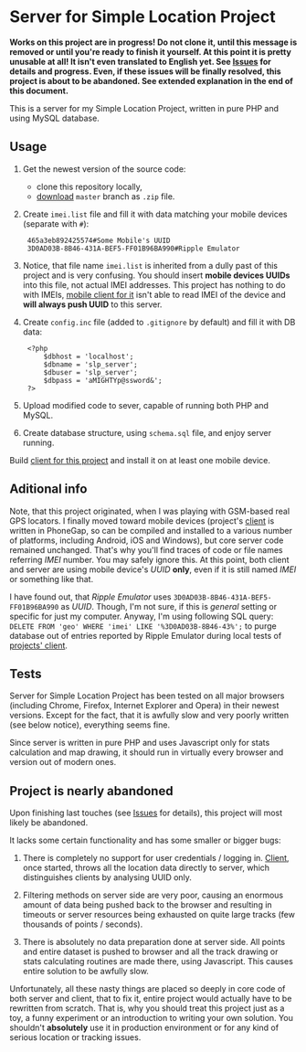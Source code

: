 # Server for Simple Location Project

**Works on this project are in progress! Do not clone it, until this message is removed or until you're ready to finish it yourself. At this point it is pretty unusable at all! It isn't even translated to English yet. See [Issues](https://github.com/slproject/server/issues) for details and progress. Even, if these issues will be finally resolved, this project is about to be abandoned. See extended explanation in the end of this document.**

This is a server for my Simple Location Project, written in pure PHP and using MySQL database.

## Usage

1. Get the newest version of the source code:
 
    - clone this repository locally,
    - [download](https://github.com/slproject/server/archive/master.zip) `master` branch as `.zip` file.

2. Create `imei.list` file and fill it with data matching your mobile devices (separate with `#`):

        465a3eb892425574#Some Mobile's UUID
        3D0AD03B-8B46-431A-BEF5-FF01B96BA990#Ripple Emulator
        
3. Notice, that file name `imei.list` is inherited from a dully past of this project and is very confusing. You should insert **mobile devices UUIDs** into this file, not actual IMEI addresses. This project has nothing to do with IMEIs, [mobile client for it](https://github.com/slproject/client) isn't able to read IMEI of the device and **will always push UUID** to this server.

4. Create `config.inc` file (added to `.gitignore` by default) and fill it with DB data:
 
        <?php 
            $dbhost = 'localhost';
            $dbname = 'slp_server';
            $dbuser = 'slp_server';
            $dbpass = 'aMIGHTYp@ssword&';
        ?>

5. Upload modified code to sever, capable of running both PHP and MySQL.

6. Create database structure, using `schema.sql` file, and enjoy server running.

Build [client for this project](https://github.com/slproject/client) and install it on at least one mobile device.

## Aditional info

Note, that this project originated, when I was playing with GSM-based real GPS locators. I finally moved toward mobile devices (project's [client](https://github.com/slproject/client) is written in PhoneGap, so can be compiled and installed to a various number of platforms, including Android, iOS and Windows), but core server code remained unchanged. That's why you'll find traces of code or file names referring _IMEI_ number. You may safely ignore this. At this point, both client and server are using mobile device's _UUID_ **only**, even if it is still named _IMEI_ or something like that.

I have found out, that _Ripple Emulator_ uses `3D0AD03B-8B46-431A-BEF5-FF01B96BA990` as _UUID_. Though, I'm not sure, if this is _general_ setting or specific for just my computer. Anyway, I'm using following SQL query: `DELETE FROM 'geo' WHERE 'imei' LIKE '%3D0AD03B-8B46-43%';` to purge database out of entries reported by Ripple Emulator during local tests of [projects' client](https://github.com/slproject/client).

## Tests

Server for Simple Location Project has been tested on all major browsers (including Chrome, Firefox, Internet Explorer and Opera) in their newest versions. Except for the fact, that it is awfully slow and very poorly written (see below notice), everything seems fine.

Since server is written in pure PHP and uses Javascript only for stats calculation and map drawing, it should run in virtually every browser and version out of modern ones.

## Project is nearly abandoned

Upon finishing last touches (see [Issues](https://github.com/slproject/server/issues) for details), this project will most likely be abandoned.

It lacks some certain functionality and has some smaller or bigger bugs:

1. There is completely no support for user credentials / logging in. [Client](https://github.com/slproject/client), once started, throws all the location data directly to server, which distinguishes clients by analysing UUID only.

2. Filtering methods on server side are very poor, causing an enormous amount of data being pushed back to the browser and resulting in timeouts or server resources being exhausted on quite large tracks (few thousands of points / seconds).

3. There is absolutely no data preparation done at server side. All points and entire dataset is pushed to browser and all the track drawing or stats calculating routines are made there, using Javascript. This causes entire solution to be awfully slow.

Unfortunately, all these nasty things are placed so deeply in core code of both server and client, that to fix it, entire project would actually have to be rewritten from scratch. That is, why you should treat this project just as a toy, a funny experiment or an introduction to writing your own solution. You shouldn't **absolutely** use it in production environment or for any kind of serious location or tracking issues.
